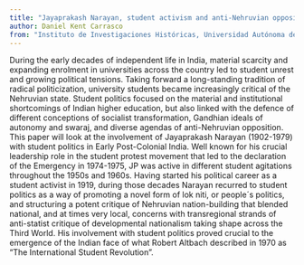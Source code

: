 ```yaml
---
title: "Jayaprakash Narayan, student activism and anti-Nehruvian opposition in Early Post-Colonial India"
author: Daniel Kent Carrasco 
from: "Instituto de Investigaciones Históricas, Universidad Autónoma de México/Mexico"
---
```


During the early decades of independent life in India, material scarcity and expanding enrolment in universities across the country led to student unrest and growing political tensions. Taking forward a long-standing tradition of radical politicization, university students became increasingly critical of the Nehruvian state. Student politics focused on the material and institutional shortcomings of Indian higher education, but also linked with the defence of different conceptions of socialist transformation, Gandhian ideals of autonomy and swaraj, and diverse agendas of anti-Nehruvian opposition. This paper will look at the involvement of Jayaprakash Narayan (1902-1979) with student politics in Early Post-Colonial India. Well known for his crucial leadership role in the student protest movement that led to the declaration of the Emergency in 1974-1975, JP was active in different student agitations throughout the 1950s and 1960s. Having started his political career as a student activist in 1919, during those decades Narayan recurred to student politics as a way of promoting a novel form of lok niti, or people´s politics, and structuring a potent critique of Nehruvian nation-building that blended national, and at times very local, concerns with transregional strands of anti-statist critique of developmental nationalism taking shape across the Third World. His involvement with student politics proved crucial to the emergence of the Indian face of what Robert Altbach described in 1970 as “The International Student Revolution”.